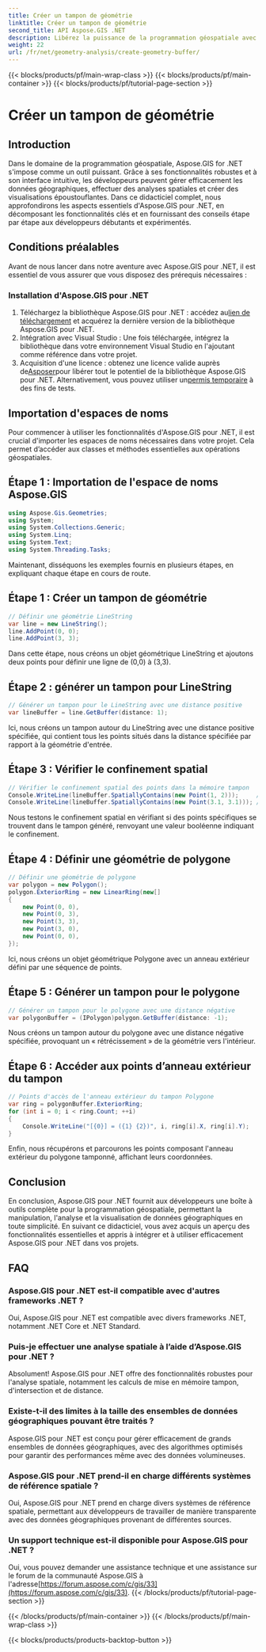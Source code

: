 ```yaml
---
title: Créer un tampon de géométrie
linktitle: Créer un tampon de géométrie
second_title: API Aspose.GIS .NET
description: Libérez la puissance de la programmation géospatiale avec Aspose.GIS pour .NET. Effectuez facilement des analyses spatiales, visualisez des données et bien plus encore.
weight: 22
url: /fr/net/geometry-analysis/create-geometry-buffer/
---
```


{{< blocks/products/pf/main-wrap-class >}}
{{< blocks/products/pf/main-container >}}
{{< blocks/products/pf/tutorial-page-section >}}

# Créer un tampon de géométrie

## Introduction
Dans le domaine de la programmation géospatiale, Aspose.GIS for .NET s'impose comme un outil puissant. Grâce à ses fonctionnalités robustes et à son interface intuitive, les développeurs peuvent gérer efficacement les données géographiques, effectuer des analyses spatiales et créer des visualisations époustouflantes. Dans ce didacticiel complet, nous approfondirons les aspects essentiels d'Aspose.GIS pour .NET, en décomposant les fonctionnalités clés et en fournissant des conseils étape par étape aux développeurs débutants et expérimentés.
## Conditions préalables
Avant de nous lancer dans notre aventure avec Aspose.GIS pour .NET, il est essentiel de vous assurer que vous disposez des prérequis nécessaires :
### Installation d'Aspose.GIS pour .NET
1.  Téléchargez la bibliothèque Aspose.GIS pour .NET : accédez au[lien de téléchargement](https://releases.aspose.com/gis/net/) et acquérez la dernière version de la bibliothèque Aspose.GIS pour .NET.
2. Intégration avec Visual Studio : Une fois téléchargée, intégrez la bibliothèque dans votre environnement Visual Studio en l'ajoutant comme référence dans votre projet.
3.  Acquisition d'une licence : obtenez une licence valide auprès de[Asposer](https://purchase.aspose.com/buy)pour libérer tout le potentiel de la bibliothèque Aspose.GIS pour .NET. Alternativement, vous pouvez utiliser un[permis temporaire](https://purchase.aspose.com/temporary-license/) à des fins de tests.

## Importation d'espaces de noms
Pour commencer à utiliser les fonctionnalités d'Aspose.GIS pour .NET, il est crucial d'importer les espaces de noms nécessaires dans votre projet. Cela permet d’accéder aux classes et méthodes essentielles aux opérations géospatiales.
## Étape 1 : Importation de l'espace de noms Aspose.GIS
```csharp
using Aspose.Gis.Geometries;
using System;
using System.Collections.Generic;
using System.Linq;
using System.Text;
using System.Threading.Tasks;
```

Maintenant, disséquons les exemples fournis en plusieurs étapes, en expliquant chaque étape en cours de route.
## Étape 1 : Créer un tampon de géométrie
```csharp
// Définir une géométrie LineString
var line = new LineString();
line.AddPoint(0, 0);
line.AddPoint(3, 3);
```
Dans cette étape, nous créons un objet géométrique LineString et ajoutons deux points pour définir une ligne de (0,0) à (3,3).
## Étape 2 : générer un tampon pour LineString
```csharp
// Générer un tampon pour le LineString avec une distance positive
var lineBuffer = line.GetBuffer(distance: 1);
```
Ici, nous créons un tampon autour du LineString avec une distance positive spécifiée, qui contient tous les points situés dans la distance spécifiée par rapport à la géométrie d'entrée.
## Étape 3 : Vérifier le confinement spatial
```csharp
// Vérifier le confinement spatial des points dans la mémoire tampon
Console.WriteLine(lineBuffer.SpatiallyContains(new Point(1, 2)));     // Vrai
Console.WriteLine(lineBuffer.SpatiallyContains(new Point(3.1, 3.1))); // Vrai
```
Nous testons le confinement spatial en vérifiant si des points spécifiques se trouvent dans le tampon généré, renvoyant une valeur booléenne indiquant le confinement.
## Étape 4 : Définir une géométrie de polygone
```csharp
// Définir une géométrie de polygone
var polygon = new Polygon();
polygon.ExteriorRing = new LinearRing(new[]
{
    new Point(0, 0),
    new Point(0, 3),
    new Point(3, 3),
    new Point(3, 0),
    new Point(0, 0),
});
```
Ici, nous créons un objet géométrique Polygone avec un anneau extérieur défini par une séquence de points.
## Étape 5 : Générer un tampon pour le polygone
```csharp
// Générer un tampon pour le polygone avec une distance négative
var polygonBuffer = (IPolygon)polygon.GetBuffer(distance: -1);
```
Nous créons un tampon autour du polygone avec une distance négative spécifiée, provoquant un « rétrécissement » de la géométrie vers l'intérieur.
## Étape 6 : Accéder aux points d’anneau extérieur du tampon
```csharp
// Points d'accès de l'anneau extérieur du tampon Polygone
var ring = polygonBuffer.ExteriorRing;
for (int i = 0; i < ring.Count; ++i)
{
    Console.WriteLine("[{0}] = ({1} {2})", i, ring[i].X, ring[i].Y);
}
```
Enfin, nous récupérons et parcourons les points composant l'anneau extérieur du polygone tamponné, affichant leurs coordonnées.

## Conclusion
En conclusion, Aspose.GIS pour .NET fournit aux développeurs une boîte à outils complète pour la programmation géospatiale, permettant la manipulation, l'analyse et la visualisation de données géographiques en toute simplicité. En suivant ce didacticiel, vous avez acquis un aperçu des fonctionnalités essentielles et appris à intégrer et à utiliser efficacement Aspose.GIS pour .NET dans vos projets.
## FAQ
### Aspose.GIS pour .NET est-il compatible avec d'autres frameworks .NET ?
Oui, Aspose.GIS pour .NET est compatible avec divers frameworks .NET, notamment .NET Core et .NET Standard.
### Puis-je effectuer une analyse spatiale à l’aide d’Aspose.GIS pour .NET ?
Absolument! Aspose.GIS pour .NET offre des fonctionnalités robustes pour l'analyse spatiale, notamment les calculs de mise en mémoire tampon, d'intersection et de distance.
### Existe-t-il des limites à la taille des ensembles de données géographiques pouvant être traités ?
Aspose.GIS pour .NET est conçu pour gérer efficacement de grands ensembles de données géographiques, avec des algorithmes optimisés pour garantir des performances même avec des données volumineuses.
### Aspose.GIS pour .NET prend-il en charge différents systèmes de référence spatiale ?
Oui, Aspose.GIS pour .NET prend en charge divers systèmes de référence spatiale, permettant aux développeurs de travailler de manière transparente avec des données géographiques provenant de différentes sources.
### Un support technique est-il disponible pour Aspose.GIS pour .NET ?
 Oui, vous pouvez demander une assistance technique et une assistance sur le forum de la communauté Aspose.GIS à l'adresse[https://forum.aspose.com/c/gis/33](https://forum.aspose.com/c/gis/33).
{{< /blocks/products/pf/tutorial-page-section >}}

{{< /blocks/products/pf/main-container >}}
{{< /blocks/products/pf/main-wrap-class >}}

{{< blocks/products/products-backtop-button >}}
